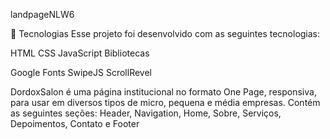 landpageNLW6

🚀 Tecnologias
Esse projeto foi desenvolvido com as seguintes tecnologias:

HTML
CSS
JavaScript
Bibliotecas

Google Fonts
SwipeJS
ScrollRevel

DordoxSalon é uma página institucional no formato One Page, responsiva, para usar em diversos tipos de micro, pequena e média empresas. Contém as seguintes seções: Header, Navigation, Home, Sobre, Serviços, Depoimentos, Contato e Footer
